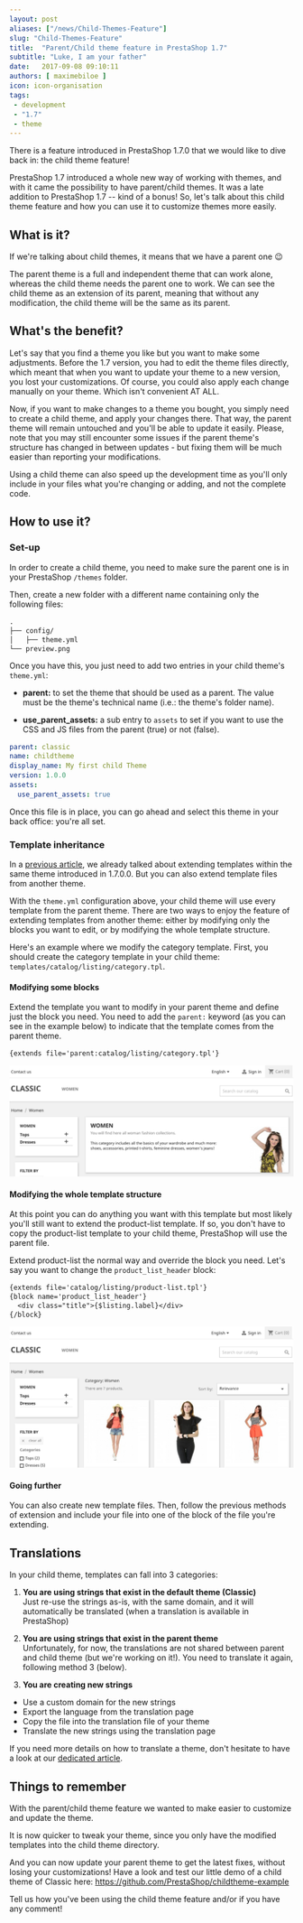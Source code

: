 ```yaml
---
layout: post
aliases: ["/news/Child-Themes-Feature"]
slug: "Child-Themes-Feature"
title:  "Parent/Child theme feature in PrestaShop 1.7"
subtitle: "Luke, I am your father"
date:   2017-09-08 09:10:11
authors: [ maximebiloe ]
icon: icon-organisation
tags:
 - development
 - "1.7"
 - theme
---
```


There is a feature introduced in PrestaShop 1.7.0 that we would like to dive back in: the child theme feature!

PrestaShop 1.7 introduced a whole new way of working with themes, and with it came the possibility to have parent/child themes. It was a late addition to PrestaShop 1.7 -- kind of a bonus! So, let's talk about this child theme feature and how you can use it to customize themes more easily.

## What is it?

If we're talking about child themes, it means that we have a parent one :wink:

The parent theme is a full and independent theme that can work alone, whereas the child theme needs the parent one to work. We can see the child theme as an extension of its parent, meaning that without any modification, the child theme will be the same as its parent.

## What's the benefit?

Let's say that you find a theme you like but you want to make some adjustments. Before the 1.7 version, you had to edit the theme files directly, which meant that when you want to update your theme to a new version, you lost your customizations. Of course, you could also apply each change manually on your theme. Which isn't convenient AT ALL.

Now, if you want to make changes to a theme you bought, you simply need to create a child theme, and apply your changes there.
That way, the parent theme will remain untouched and you'll be able to update it easily.
Please, note that you may still encounter some issues if the parent theme's structure has changed in between updates - but fixing them will be much easier than reporting your modifications.

Using a child theme can also speed up the development time as you'll only include in your files what you're changing or adding, and not the complete code.


## How to use it?

### Set-up

In order to create a child theme, you need to make sure the parent one is in your PrestaShop `/themes` folder.

Then, create a new folder with a different name containing only the following files:

```
.
├── config/
│   ├── theme.yml
└── preview.png
```

Once you have this, you just need to add two entries in your child theme's `theme.yml`:

* **parent:** to set the theme that should be used as a parent. The value must be the theme's technical name (i.e.: the theme's folder name).

* **use_parent_assets:** a sub entry to `assets` to set if you want to use the CSS and JS files from the parent (true) or not (false).


```yml
parent: classic
name: childtheme
display_name: My first child Theme
version: 1.0.0
assets:
  use_parent_assets: true
```

Once this file is in place, you can go ahead and select this theme in your back office: you're all set.

### Template inheritance

In a [previous article](http://build.prestashop.com/news/starter-theme-news/#template-inheritance), we already talked about extending templates within the same theme introduced in 1.7.0.0. But you can also extend template files from another theme.

With the `theme.yml` configuration above, your child theme will use every template from the parent theme. There are two ways to enjoy the feature of extending templates from another theme: either by modifying only the blocks you want to edit, or by modifying the whole template structure.

Here's an example where we modify the category template. First, you should create the category template in your child theme: `templates/catalog/listing/category.tpl`.

#### Modifying some blocks

Extend the template you want to modify in your parent theme and define just the block you need. You need to add the `parent:` keyword (as you can see in the example below) to indicate that the template comes from the parent theme.

```smarty
{extends file='parent:catalog/listing/category.tpl'}
```

![Modify blocks](/assets/images/2017/09/child-theme-some-blocks.png)

#### Modifying the whole template structure

At this point you can do anything you want with this template but most likely you'll still want to extend the product-list template. If so, you don't have to copy the product-list template to your child theme, PrestaShop will use the parent file.

Extend product-list the normal way and override the block you need. Let's say you want to change the `product_list_header` block:

```smarty
{extends file='catalog/listing/product-list.tpl'}
{block name='product_list_header'}
  <div class="title">{$listing.label}</div>
{/block}
```

![Modify whole template](/assets/images/2017/09/child-theme-whole-template.png)

#### Going further

You can also create new template files. Then, follow the previous methods of extension and include your file into one of the block of the file you're extending.

## Translations

In your child theme, templates can fall into 3 categories:

1. **You are using strings that exist in the default theme (Classic)**<br>
Just re-use the strings as-is, with the same domain, and it will automatically be translated (when a translation is available in PrestaShop)

2. **You are using strings that exist in the parent theme**<br>
Unfortunately, for now, the translations are not shared between parent and child theme (but we're working on it!). You need to translate it again, following method 3 (below).

3. **You are creating new strings**
 * Use a custom domain for the new strings
 * Export the language from the translation page
 * Copy the file into the translation file of your theme
 * Translate the new strings using the translation page

If you need more details on how to translate a theme, don't hesitate to have a look at our [dedicated article](http://build.prestashop.com/howtos/translation/how-to-translate-your-theme/).

## Things to remember

With the parent/child theme feature we wanted to make easier to customize and update the theme.

It is now quicker to tweak your theme, since you only have the modified templates into the child theme directory.

And you can now update your parent theme to get the latest fixes, without losing your customizations!
Have a look and test our little demo of a child theme of Classic here: https://github.com/PrestaShop/childtheme-example

Tell us how you've been using the child theme feature and/or if you have any comment!
